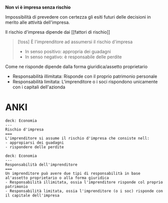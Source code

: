 
**Non vi è impresa senza rischio**

Impossibilità di prevedere con certezza gli esiti futuri delle decisioni in merito alle attività dell'impresa. 

Il rischio d'impresa dipende dai [[fattori di rischio]]

>[!oss]
>È l'imprenditore ad assumersi il rischio d'impresa
>- In senso positivo: appropria dei guadagni
>- In senso negativo: è responsabile delle perdite

Come ne risponde dipende dalla forma giuridica/assetto proprietario

- Responsabilità illimitata: Risponde con il proprio patrimonio personale
- Responsabilità limitata: L'imprenditore o i soci rispondono unicamente con i capitali dell'azionda

# ANKI

```anki
deck: Economia
---
Rischio d'impresa
===
L'imprenditore si assume il rischio d'impresa che consiste nell:
- appropiarsi dei guadagni
- rispondere delle perdite
```


```anki
deck: Economia
---
Responsabilità dell'imprenditore
===
Un imprenditore può avere due tipi di responsabilità in base al'assetto proprietario o alla forma giuridica
- Responsabilità illimitata, ossia l'imprenditore risponde col proprio patrimonio
- Responsabilità limitata, ossia l'imprenditore (o i soc) risponde con il capitale dell'impresa
```
